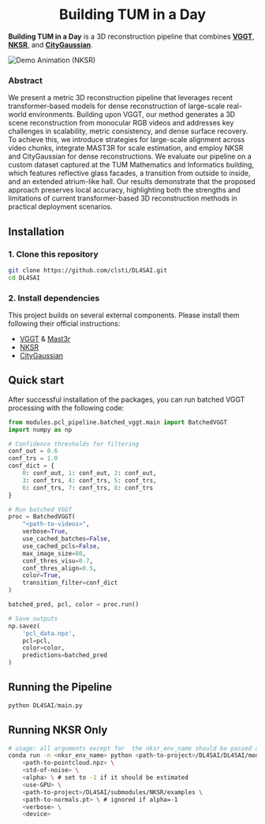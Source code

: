 <div align="center">
<h1>Building TUM in a Day</h1>
</div>

**Building TUM in a Day** is a 3D reconstruction pipeline that combines **[VGGT](https://github.com/facebookresearch/vggt)**, **[NKSR](https://github.com/nv-tlabs/NKSR)**, and **[CityGaussian](https://github.com/Linketic/CityGaussian)**.

![Demo Animation (NKSR)](./assets/demo.gif)

### Abstract
We present a metric 3D reconstruction pipeline that leverages recent transformer-based models for dense reconstruction of large-scale real-world environments. Building upon VGGT, our method generates a 3D scene reconstruction from monocular RGB videos and addresses key challenges in scalability, metric consistency, and dense surface recovery. To achieve this, we introduce strategies for large-scale alignment across video chunks, integrate MAST3R for scale estimation, and employ NKSR and CityGaussian for dense reconstructions. We evaluate our pipeline on a custom dataset captured at the TUM Mathematics and Informatics building, which features reflective glass facades, a transition from outside to inside, and an extended atrium-like hall. Our results demonstrate that the proposed approach preserves local accuracy, highlighting both the strengths and limitations of current transformer-based 3D reconstruction methods in practical deployment scenarios.

## Installation
### 1. Clone this repository
```bash
git clone https://github.com/clsti/DL4SAI.git
cd DL4SAI
```

### 2. Install dependencies
This project builds on several external components. Please install them following their official instructions:
- [VGGT](https://github.com/facebookresearch/vggt) & [Mast3r](https://github.com/naver/mast3r.git)
- [NKSR](https://github.com/nv-tlabs/NKSR)
- [CityGaussian](https://github.com/Linketic/CityGaussian)

## Quick start
After successful installation of the packages, you can run batched VGGT processing with the following code:
```python
from modules.pcl_pipeline.batched_vggt.main import BatchedVGGT
import numpy as np

# Confidence thresholds for filtering
conf_out = 0.6
conf_trs = 1.0
conf_dict = {
    0: conf_out, 1: conf_out, 2: conf_out,
    3: conf_trs, 4: conf_trs, 5: conf_trs, 
    6: conf_trs, 7: conf_trs, 8: conf_trs
}

# Run batched VGGT
proc = BatchedVGGT(
    "<path-to-videos>",
    verbose=True,
    use_cached_batches=False,
    use_cached_pcls=False,
    max_image_size=80,
    conf_thres_visu=0.7,
    conf_thres_align=0.5,
    color=True,
    transition_filter=conf_dict
)

batched_pred, pcl, color = proc.run()

# Save outputs
np.savez(
    'pcl_data.npz', 
    pcl=pcl, 
    color=color, 
    predictions=batched_pred
)
```

## Running the Pipeline
```python
python DL4SAI/main.py
```
## Running NKSR Only
```bash
# usage: all arguments except for  the nksr_env_name should be passed as strings
conda run -n <nksr_env_name> python <path-to-project>/DL4SAI/DL4SAI/modules/densify_pipeline/nksr_adapter.py \
    <path-to-pointcloud.npz> \
    <std-of-noise> \
    <alpha> \ # set to -1 if it should be estimated
    <use-GPU> \
    <path-to-project>/DL4SAI/submodules/NKSR/examples \
    <path-to-normals.pt> \ # ignored if alpha=-1
    <verbose> \
    <device>
```
